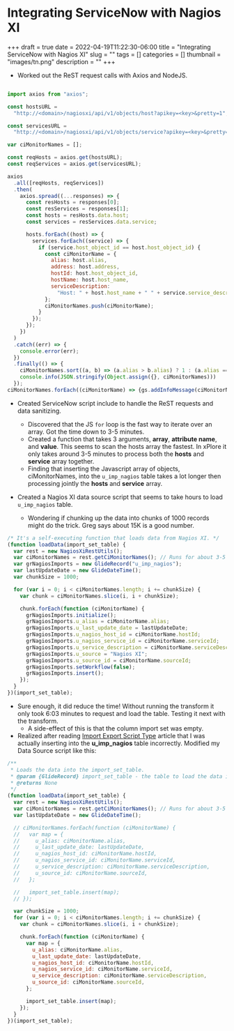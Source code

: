 # Integrating ServiceNow with Nagios XI

+++
draft = true
date = 2022-04-19T11:22:30-06:00
title = "Integrating ServiceNow with Nagios XI"
slug = ""
tags = []
categories = []
thumbnail = "images/tn.png"
description = ""
+++

* Worked out the ReST request calls with Axios and NodeJS.

```js

import axios from "axios";

const hostsURL =
  "http://<domain>/nagiosxi/api/v1/objects/host?apikey=<key>&pretty=1";

const servicesURL =
  "http://<domain>/nagiosxi/api/v1/objects/service?apikey=<key>&pretty=1";

var ciMonitorNames = [];

const reqHosts = axios.get(hostsURL);
const reqServices = axios.get(servicesURL);

axios
  .all([reqHosts, reqServices])
  .then(
    axios.spread((...responses) => {
      const resHosts = responses[0];
      const resServices = responses[1];
      const hosts = resHosts.data.host;
      const services = resServices.data.service;

      hosts.forEach((host) => {
        services.forEach((service) => {
          if (service.host_object_id == host.host_object_id) {
            const ciMonitorName = {
              alias: host.alias,
              address: host.address,
              hostId: host.host_object_id,
              hostName: host.host_name,
              serviceDescription:
                "Host: " + host.host_name + " " + service.service_description,
            };
            ciMonitorNames.push(ciMonitorName);
          }
        });
      });
    })
  )
  .catch((err) => {
    console.error(err);
  })
  .finally(() => {
    ciMonitorNames.sort((a, b) => (a.alias > b.alias) ? 1 : (a.alias === b.alias) ? ((a.hostId > b.hostId) ? 1 : -1) : -1 )
    console.info(JSON.stringify(Object.assign({}, ciMonitorNames)))
  });
ciMonitorNames.forEach((ciMonitorName) => {gs.addInfoMessage(ciMonitorName.toString())});

```

* Created ServiceNow script include to handle the ReST requests and data sanitizing.

  * Discovered that the JS `for` loop is the fast way to iterate over an array.  Got the time down to 3-5 minutes.
  * Created a function that takes 3 arguments, **array**, **attribute name**, and **value**.  This seems to scan the hosts array the fastest.  In xPlore it only takes around 3-5 minutes to process both the **hosts** and **service** array together.
  * Finding that inserting the Javascript array of objects, ciMonitorNames, into the `u_imp_nagios` table takes a lot longer then processing jointly the **hosts** and **service** array.

* Created a Nagios XI data source script that seems to take hours to load `u_imp_nagios` table.
  * Wondering if chunking up the data into chunks of 1000 records might do the trick. Greg says about 15K is a good number.

```js
/* It's a self-executing function that loads data from Nagios XI. */
(function loadData(import_set_table) {
  var rest = new NagiosXiRestUtils();
  var ciMonitorNames = rest.getCiMonitorNames(); // Runs for about 3-5 minutes.
  var grNagiosImports = new GlideRecord("u_imp_nagios");
  var lastUpdateDate = new GlideDateTime();
  var chunkSize = 1000;

  for (var i = 0; i < ciMonitorNames.length; i += chunkSize) {
    var chunk = ciMonitorNames.slice(i, i + chunkSize);

    chunk.forEach(function (ciMonitorName) {
      grNagiosImports.initialize();
      grNagiosImports.u_alias = ciMonitorName.alias;
      grNagiosImports.u_last_update_date = lastUpdateDate;
      grNagiosImports.u_nagios_host_id = ciMonitorName.hostId;
      grNagiosImports.u_nagios_service_id = ciMonitorName.serviceId;
      grNagiosImports.u_service_description = ciMonitorName.serviceDescription;
      grNagiosImports.u_source = "Nagios XI";
      grNagiosImports.u_source_id = ciMonitorName.sourceId;
      grNagiosImports.setWorkflow(false);
      grNagiosImports.insert();
    });
  }
})(import_set_table);
```

* Sure enough, it did reduce the time!  Without running the transform it only took 6:03 minutes to request and load the table.  Testing it next with the transform.
  * A side-effect of this is that the column import set was empty.
* Realized after reading [Import Export Script Type](https://jace.pro/post/2020-02-29-ok-orlando-import-export-script-type-source) article that I was actually inserting into the **u_imp_nagios** table incorrectly.  Modified my Data Source script like this:

```js
/**
 * Loads the data into the import_set_table.
 * @param {GlideRecord} import_set_table - the table to load the data into.
 * @returns None
 */
(function loadData(import_set_table) {
  var rest = new NagiosXiRestUtils();
  var ciMonitorNames = rest.getCiMonitorNames(); // Runs for about 3-5 minutes.
  var lastUpdateDate = new GlideDateTime();

  // ciMonitorNames.forEach(function (ciMonitorName) {
  //   var map = {
  //     u_alias: ciMonitorName.alias,
  //     u_last_update_date: lastUpdateDate,
  //     u_nagios_host_id: ciMonitorName.hostId,
  //     u_nagios_service_id: ciMonitorName.serviceId,
  //     u_service_description: ciMonitorName.serviceDescription,
  //     u_source_id: ciMonitorName.sourceId,
  //   };

  //   import_set_table.insert(map);
  // });

  var chunkSize = 1000;
  for (var i = 0; i < ciMonitorNames.length; i += chunkSize) {
    var chunk = ciMonitorNames.slice(i, i + chunkSize);

    chunk.forEach(function (ciMonitorName) {
      var map = {
        u_alias: ciMonitorName.alias,
        u_last_update_date: lastUpdateDate,
        u_nagios_host_id: ciMonitorName.hostId,
        u_nagios_service_id: ciMonitorName.serviceId,
        u_service_description: ciMonitorName.serviceDescription,
        u_source_id: ciMonitorName.sourceId,
      };

      import_set_table.insert(map);
    });
  }
})(import_set_table);
```
